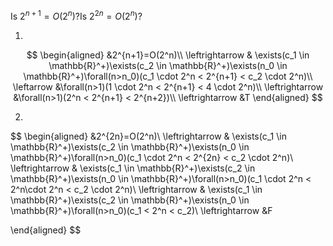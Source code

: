 Is $2^{n+1}=O(2^n)$?Is $2^{2n}=O(2^n)$?

1.

$$
\begin{aligned}
&2^{n+1}=O(2^n)\\
\leftrightarrow & \exists(c_1 \in \mathbb{R}^+)\exists(c_2 \in \mathbb{R}^+)\exists(n_0 \in \mathbb{R}^+)\forall(n>n_0)(c_1 \cdot 2^n < 2^{n+1} < c_2 \cdot 2^n)\\
\leftarrow &\forall(n>1)(1 \cdot 2^n < 2^{n+1} < 4 \cdot 2^n)\\
\leftrightarrow &\forall(n>1)(2^n < 2^{n+1} < 2^{n+2})\\
\leftrightarrow &T
\end{aligned}
$$

2.

$$
\begin{aligned}
&2^{2n}=O(2^n)\\
\leftrightarrow & \exists(c_1 \in \mathbb{R}^+)\exists(c_2 \in \mathbb{R}^+)\exists(n_0 \in \mathbb{R}^+)\forall(n>n_0)(c_1 \cdot 2^n < 2^{2n} < c_2 \cdot 2^n)\\
\leftrightarrow & \exists(c_1 \in \mathbb{R}^+)\exists(c_2 \in \mathbb{R}^+)\exists(n_0 \in \mathbb{R}^+)\forall(n>n_0)(c_1 \cdot 2^n < 2^n\cdot 2^n < c_2 \cdot 2^n)\\
\leftrightarrow & \exists(c_1 \in \mathbb{R}^+)\exists(c_2 \in \mathbb{R}^+)\exists(n_0 \in \mathbb{R}^+)\forall(n>n_0)(c_1 < 2^n < c_2)\\
\leftrightarrow &F

\end{aligned}
$$

